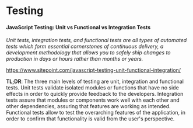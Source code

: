 # Testing

#### JavaScript Testing: Unit vs Functional vs Integration Tests

_Unit tests, integration tests, and functional tests are all types of automated tests which form essential cornerstones of continuous delivery, a development methodology that allows you to safely ship changes to production in days or hours rather than months or years._

https://www.sitepoint.com/javascript-testing-unit-functional-integration/

**TL;DR**: The three main levels of testing are unit, integration and functional tests. Unit tests validate isolated modules or functions that have no side effects in order to quickly provide feedback to the developers. Integration tests assure that modules or components work well with each other and other dependencies, assuring that features are working as intended. Functional tests allow to test the overarching features of the application, in order to confirm that functionality is valid from the user's perspective.
